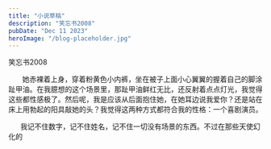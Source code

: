 ```yaml
---
title: "小说草稿"
description: "笑忘书2008"
pubDate: "Dec 11 2023"
heroImage: "/blog-placeholder.jpg"
---
```

笑忘书2008

       她赤裸着上身，穿着粉黄色小内裤，坐在被子上面小心翼翼的握着自己的脚涂趾甲油。在我臆想的这个场景里，那趾甲油鲜红无比，还反射着点点灯光，我觉得这些都性感极了。然后呢，我是应该从后面抱住她，在她耳边说我爱你？还是站在床上用勃起的阳具敲她的头？我觉得这两种方式都符合我的性格：一个喜剧演员。

      我记不住数字，记不住姓名，记不住一切没有场景的东西。不过在那些天使幻化的
